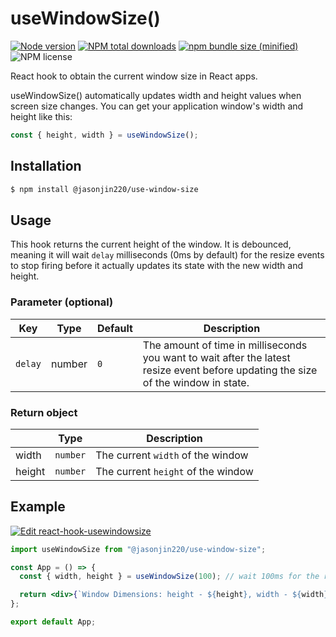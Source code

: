# useWindowSize()

[![Node version](https://img.shields.io/npm/v/@jasonjin220/use-window-size.svg?style=flat)](https://www.npmjs.com/package/@jasonjin220/use-window-size)
[![NPM total downloads](https://img.shields.io/npm/dt/@jasonjin220/use-window-size.svg?style=flat)](https://npmcharts.com/compare/@jasonjin220/use-window-size?minimal=true)
[![npm bundle size (minified)](https://img.shields.io/bundlephobia/min/@jasonjin220/use-window-size.svg)](https://www.npmjs.com/package/@jasonjin220/use-window-size)
![NPM license](https://img.shields.io/npm/l/@jasonjin220/use-window-size.svg?style=flat)

React hook to obtain the current window size in React apps.

useWindowSize() automatically updates width and height values when screen size changes. You can get your application window's width and height like this:

```jsx
const { height, width } = useWindowSize();
```

## Installation

```sh
$ npm install @jasonjin220/use-window-size
```

## Usage

This hook returns the current height of the window. It is debounced, meaning it will wait `delay` milliseconds (0ms by default) for the resize events to stop firing before it actually updates its state with the new width and height.

### Parameter (optional)

| Key     | Type   | Default | Description                                                                                                                        |
| ------- | ------ | ------- | ---------------------------------------------------------------------------------------------------------------------------------- |
| `delay` | number | `0`     | The amount of time in milliseconds you want to wait after the latest resize event before updating the size of the window in state. |

### Return object

|        | Type     | Description                        |
| ------ | -------- | ---------------------------------- |
| width  | `number` | The current `width` of the window  |
| height | `number` | The current `height` of the window |

## Example

[![Edit react-hook-usewindowsize](https://codesandbox.io/static/img/play-codesandbox.svg)](https://codesandbox.io/s/react-hook-usewindowsize-5ypkqr)

```jsx
import useWindowSize from "@jasonjin220/use-window-size";

const App = () => {
  const { width, height } = useWindowSize(100); // wait 100ms for the resize events

  return <div>{`Window Dimensions: height - ${height}, width - ${width}`}</div>;
};

export default App;
```
